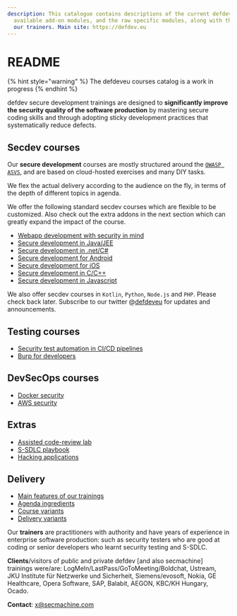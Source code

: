 ```yaml
---
description: This catalogue contains descriptions of the current defdev.eu courses, the
  available add-on modules, and the raw specific modules, along with the bios of
  our trainers. Main site: https://defdev.eu
---
```


# README

{% hint style="warning" %}
The defdeveu courses catalog is a work in progress
{% endhint %}

defdev secure development trainings are designed to **significantly improve the security quality of the software production** by mastering secure coding skills and through adopting sticky development practices that systematically reduce defects.

## Secdev courses

Our **secure development** courses are mostly structured around the [`OWASP ASVS`](https://github.com/OWASP/ASVS), and are based on cloud-hosted exercises and many DIY tasks.

We flex the actual delivery according to the audience on the fly, in terms of the depth of different topics in agenda.

We offer the following standard secdev courses which are flexible to be customized. Also check out the extra addons in the next section which can greatly expand the impact of the course.

* [Webapp development with security in mind](secdev-courses/webapp-secure-development.md)
* [Secure development in Java/JEE](secdev-courses/secure-development-in-java.md)
* [Secure development in .net/C\#](secdev-courses/secure-development-in-.net.md)
* [Secure development for Android](secdev-courses/secure-development-for-android.md)
* [Secure development for iOS](secdev-courses/secure-development-for-ios.md)
* [Secure development in C/C++](secdev-courses/secure-development-in-cpp.md)
* [Secure development in Javascript](modules/language-specific-modules/js-specific.md)

We also offer secdev courses in `Kotlin`, `Python`, `Node.js` and `PHP`. Please check back later. Subscribe to our twitter @[defdeveu](https://twitter.com/defdeveu) for updates and announcements.

## Testing courses

* [Security test automation in CI/CD pipelines](testing-courses/security-test-automation-in-ci-cd-pipelines.md)
* [Burp for developers](testing-courses/burp.md)

## DevSecOps courses

* [Docker security](devsecops-courses/docker-security.md)
* [AWS security](devsecops-courses/aws-security.md)

## Extras

* [Assisted code-review lab](modules/assisted-code-review-lab.md)
* [S-SDLC playbook](modules/s-sdlc-playbook.md)
* [Hacking applications](modules/hacking-applications.md)

## Delivery

* [Main features of our trainings](delivery/main-features.md)
* [Agenda ingredients](delivery/agenda-ingredients.md)
* [Course variants](delivery/course-variants.md)
* [Delivery variants](delivery/delivery-variants.md)

Our **trainers** are practitioners with authority and have years of experience in enterprise software production: such as security testers who are good at coding or senior developers who learnt security testing and S-SDLC.

**Clients**/visitors of public and private defdev \[and also secmachine\] trainings were/are: LogMeIn/LastPass/GoToMeeting/Boldchat, Ustream, JKU Institute für Netzwerke und Sicherheit, Siemens/evosoft, Nokia, GE Healthcare, Opera Software, SAP, Balabit, AEGON, KBC/KH Hungary, Ocado.

**Contact**: x@secmachine.com

